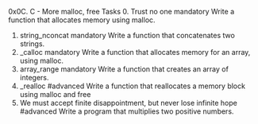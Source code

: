0x0C. C - More malloc, free
Tasks
0. Trust no one
mandatory
Write a function that allocates memory using malloc.
1. string_nconcat
mandatory
Write a function that concatenates two strings.
2. _calloc
mandatory
Write a function that allocates memory for an array, using malloc.
3. array_range
mandatory
Write a function that creates an array of integers.
4. _realloc
#advanced
Write a function that reallocates a memory block using malloc and free
5. We must accept finite disappointment, but never lose infinite hope
#advanced
Write a program that multiplies two positive numbers.
